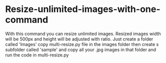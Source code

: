 # Resize-unlimited-images-with-one-command
With this command you can resize unlimited images. Resized images width will be 500px and height will be adjusted with ratio. Just create a folder called 'Images' copy multi-resize.py file in the images folder then create s subfolder  called 'sample' and copy all your .jpg images in that folder and run the code in multi-resize.py 
